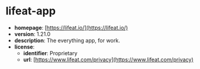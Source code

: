 # lifeat-app

- **homepage**: [https://lifeat.io/](https://lifeat.io/)
- **version**: 1.21.0
- **description**: The everything app, for work.
- **license**:
  - **identifier**: Proprietary
  - **url**: [https://www.lifeat.com/privacy](https://www.lifeat.com/privacy)


